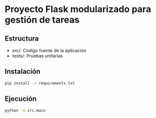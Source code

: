 # Proyecto Flask modularizado para gestión de tareas

## Estructura
- src/: Código fuente de la aplicación
- tests/: Pruebas unitarias

## Instalación

```bash
pip install -r requirements.txt
```

## Ejecución

```bash
python -m src.main
```

